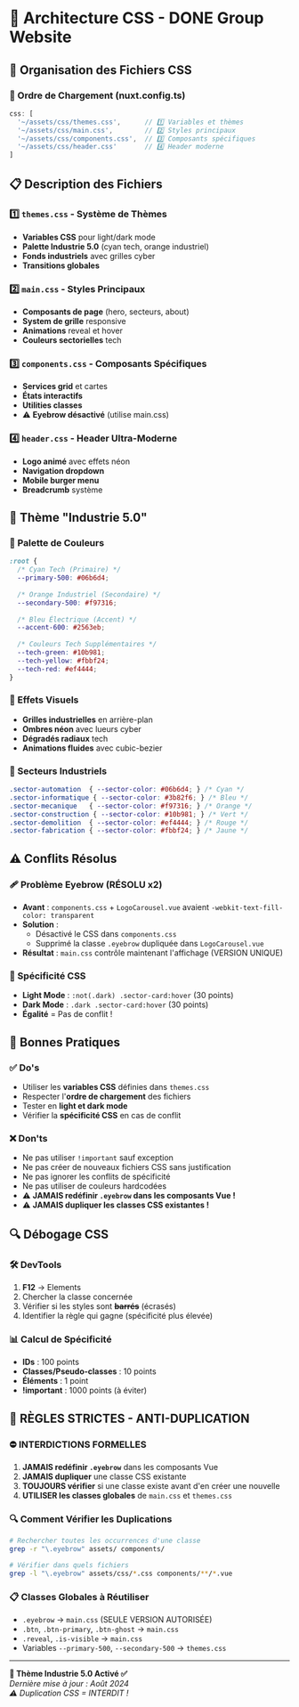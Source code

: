 # 🎨 Architecture CSS - DONE Group Website

## 📁 Organisation des Fichiers CSS

### 🔄 Ordre de Chargement (nuxt.config.ts)
```typescript
css: [
  '~/assets/css/themes.css',      // 1️⃣ Variables et thèmes
  '~/assets/css/main.css',        // 2️⃣ Styles principaux
  '~/assets/css/components.css',  // 3️⃣ Composants spécifiques
  '~/assets/css/header.css'       // 4️⃣ Header moderne
]
```

## 📋 Description des Fichiers

### 1️⃣ `themes.css` - Système de Thèmes
- **Variables CSS** pour light/dark mode
- **Palette Industrie 5.0** (cyan tech, orange industriel)
- **Fonds industriels** avec grilles cyber
- **Transitions globales**

### 2️⃣ `main.css` - Styles Principaux  
- **Composants de page** (hero, secteurs, about)
- **System de grille** responsive
- **Animations** reveal et hover
- **Couleurs sectorielles** tech

### 3️⃣ `components.css` - Composants Spécifiques
- **Services grid** et cartes
- **États interactifs** 
- **Utilities classes**
- ⚠️ **Eyebrow désactivé** (utilise main.css)

### 4️⃣ `header.css` - Header Ultra-Moderne
- **Logo animé** avec effets néon
- **Navigation dropdown**
- **Mobile burger menu**
- **Breadcrumb** système

## 🎯 Thème "Industrie 5.0"

### 🌈 Palette de Couleurs
```css
:root {
  /* Cyan Tech (Primaire) */
  --primary-500: #06b6d4;
  
  /* Orange Industriel (Secondaire) */  
  --secondary-500: #f97316;
  
  /* Bleu Électrique (Accent) */
  --accent-600: #2563eb;
  
  /* Couleurs Tech Supplémentaires */
  --tech-green: #10b981;
  --tech-yellow: #fbbf24;
  --tech-red: #ef4444;
}
```

### 🎨 Effets Visuels
- **Grilles industrielles** en arrière-plan
- **Ombres néon** avec lueurs cyber
- **Dégradés radiaux** tech
- **Animations fluides** avec cubic-bezier

### 🔧 Secteurs Industriels
```css
.sector-automation  { --sector-color: #06b6d4; } /* Cyan */
.sector-informatique { --sector-color: #3b82f6; } /* Bleu */
.sector-mecanique   { --sector-color: #f97316; } /* Orange */
.sector-construction { --sector-color: #10b981; } /* Vert */
.sector-demolition  { --sector-color: #ef4444; } /* Rouge */
.sector-fabrication { --sector-color: #fbbf24; } /* Jaune */
```

## ⚠️ Conflits Résolus

### 🩹 Problème Eyebrow (RÉSOLU x2)
- **Avant** : `components.css` + `LogoCarousel.vue` avaient `-webkit-text-fill-color: transparent`
- **Solution** : 
  - Désactivé le CSS dans `components.css`
  - Supprimé la classe `.eyebrow` dupliquée dans `LogoCarousel.vue`
- **Résultat** : `main.css` contrôle maintenant l'affichage (VERSION UNIQUE)

### 🎯 Spécificité CSS
- **Light Mode** : `:not(.dark) .sector-card:hover` (30 points)
- **Dark Mode** : `.dark .sector-card:hover` (30 points)
- **Égalité** = Pas de conflit !

## 🚀 Bonnes Pratiques

### ✅ Do's
- Utiliser les **variables CSS** définies dans `themes.css`
- Respecter l'**ordre de chargement** des fichiers
- Tester en **light et dark mode**
- Vérifier la **spécificité CSS** en cas de conflit

### ❌ Don'ts  
- Ne pas utiliser `!important` sauf exception
- Ne pas créer de nouveaux fichiers CSS sans justification
- Ne pas ignorer les conflits de spécificité
- Ne pas utiliser de couleurs hardcodées
- ⚠️ **JAMAIS redéfinir `.eyebrow` dans les composants Vue !**
- ⚠️ **JAMAIS dupliquer les classes CSS existantes !**

## 🔍 Débogage CSS

### 🛠️ DevTools
1. **F12** → Elements
2. Chercher la classe concernée
3. Vérifier si les styles sont **~~barrés~~** (écrasés)
4. Identifier la règle qui gagne (spécificité plus élevée)

### 📊 Calcul de Spécificité
- **IDs** : 100 points
- **Classes/Pseudo-classes** : 10 points  
- **Éléments** : 1 point
- **!important** : 1000 points (à éviter)

## 🚫 RÈGLES STRICTES - ANTI-DUPLICATION

### ⛔ INTERDICTIONS FORMELLES
1. **JAMAIS redéfinir `.eyebrow`** dans les composants Vue
2. **JAMAIS dupliquer** une classe CSS existante
3. **TOUJOURS vérifier** si une classe existe avant d'en créer une nouvelle
4. **UTILISER les classes globales** de `main.css` et `themes.css`

### 🔍 Comment Vérifier les Duplications
```bash
# Rechercher toutes les occurrences d'une classe
grep -r "\.eyebrow" assets/ components/

# Vérifier dans quels fichiers
grep -l "\.eyebrow" assets/css/*.css components/**/*.vue
```

### 📋 Classes Globales à Réutiliser
- `.eyebrow` → `main.css` (SEULE VERSION AUTORISÉE)
- `.btn`, `.btn-primary`, `.btn-ghost` → `main.css`
- `.reveal`, `.is-visible` → `main.css`
- Variables `--primary-500`, `--secondary-500` → `themes.css`

---

**🎨 Thème Industrie 5.0 Activé ✅**  
*Dernière mise à jour : Août 2024*  
*⚠️ Duplication CSS = INTERDIT !*
